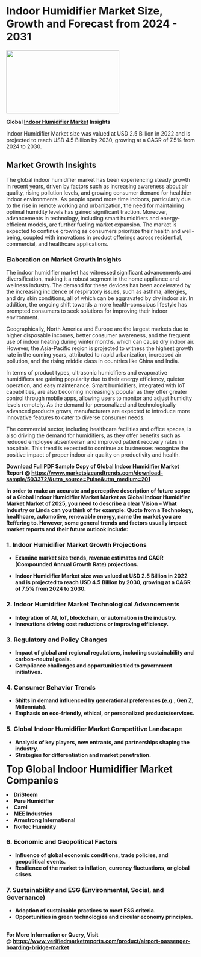 <H1>Indoor Humidifier Market Size, Growth and Forecast from 2024 - 2031</H1><img class="aligncenter size-medium wp-image-584254" src="https://thirdeyenews.in/wp-content/uploads/2024/09/Global-Market-Research-300x168.jpeg" alt="" width="300" height="168" /><p><strong>Global&nbsp;<a href="https://www.marketsizeandtrends.com/download-sample/503372/&amp;utm_source=Pulse&amp;utm_medium=201">Indoor Humidifier Market</a> Insights</strong></p><p>Indoor Humidifier Market size was valued at USD 2.5 Billion in 2022 and is projected to reach USD 4.5 Billion by 2030, growing at a CAGR of 7.5% from 2024 to 2030.</p><p><h2>Market Growth Insights</h2> <p>The global indoor humidifier market has been experiencing steady growth in recent years, driven by factors such as increasing awareness about air quality, rising pollution levels, and growing consumer demand for healthier indoor environments. As people spend more time indoors, particularly due to the rise in remote working and urbanization, the need for maintaining optimal humidity levels has gained significant traction. Moreover, advancements in technology, including smart humidifiers and energy-efficient models, are further fueling market expansion. The market is expected to continue growing as consumers prioritize their health and well-being, coupled with innovations in product offerings across residential, commercial, and healthcare applications.</p> <p><strong></strong></p> <h3>Elaboration on Market Growth Insights</h3> <p>The indoor humidifier market has witnessed significant advancements and diversification, making it a robust segment in the home appliance and wellness industry. The demand for these devices has been accelerated by the increasing incidence of respiratory issues, such as asthma, allergies, and dry skin conditions, all of which can be aggravated by dry indoor air. In addition, the ongoing shift towards a more health-conscious lifestyle has prompted consumers to seek solutions for improving their indoor environment.</p> <p>Geographically, North America and Europe are the largest markets due to higher disposable incomes, better consumer awareness, and the frequent use of indoor heating during winter months, which can cause dry indoor air. However, the Asia-Pacific region is projected to witness the highest growth rate in the coming years, attributed to rapid urbanization, increased air pollution, and the rising middle class in countries like China and India.</p> <p>In terms of product types, ultrasonic humidifiers and evaporative humidifiers are gaining popularity due to their energy efficiency, quieter operation, and easy maintenance. Smart humidifiers, integrated with IoT capabilities, are also becoming increasingly popular as they offer greater control through mobile apps, allowing users to monitor and adjust humidity levels remotely. As the demand for personalized and technologically advanced products grows, manufacturers are expected to introduce more innovative features to cater to diverse consumer needs.</p> <p>The commercial sector, including healthcare facilities and office spaces, is also driving the demand for humidifiers, as they offer benefits such as reduced employee absenteeism and improved patient recovery rates in hospitals. This trend is expected to continue as businesses recognize the positive impact of proper indoor air quality on productivity and health.</p> <p><strong></p><p><span class=""><strong>Download Full PDF Sample Copy of Global Indoor Humidifier Market Report</strong> @ <a href="https://www.marketsizeandtrends.com/download-sample/503372/&amp;utm_source=Pulse&amp;utm_medium=201" target="_blank">https://www.marketsizeandtrends.com/download-sample/503372/&amp;utm_source=Pulse&amp;utm_medium=201</a></span></p><p>In order to make an accurate and perceptive description of future scope of a Global&nbsp;Indoor Humidifier Market Market as Global&nbsp;Indoor Humidifier Market Market of 2025, you need to describe a clear Vision &ndash; What Industry or Linda can you think of for example: Quote from a Technology, healthcare, automotive, renewable energy, name the market you are Reffering to. However, some general trends and factors usually impact market reports and their future outlook include:</p><h3>1.&nbsp;<strong>Indoor Humidifier Market Growth Projections</strong></h3><ul><li>Examine market size trends, revenue estimates and CAGR (Compounded Annual Growth Rate) projections.</li><li><p>Indoor Humidifier Market size was valued at USD 2.5 Billion in 2022 and is projected to reach USD 4.5 Billion by 2030, growing at a CAGR of 7.5% from 2024 to 2030.</p></li></ul><h3>2.&nbsp;<strong>Indoor Humidifier Market Technological Advancements</strong></h3><ul><li>Integration of AI, IoT, blockchain, or automation in the industry.</li><li>Innovations driving cost reductions or improving efficiency.</li></ul><h3>3.&nbsp;<strong>Regulatory and Policy Changes</strong></h3><ul><li>Impact of global and regional regulations, including sustainability and carbon-neutral goals.</li><li>Compliance challenges and opportunities tied to government initiatives.</li></ul><h3>4.&nbsp;<strong>Consumer Behavior Trends</strong></h3><ul><li>Shifts in demand influenced by generational preferences (e.g., Gen Z, Millennials).</li><li>Emphasis on eco-friendly, ethical, or personalized products/services.</li></ul><h3>5.&nbsp;<strong>Global Indoor Humidifier Market Competitive Landscape</strong></h3><ul><li>Analysis of key players, new entrants, and partnerships shaping the industry.</li><li>Strategies for differentiation and market penetration.</li></ul><p data-pm-slice="1 1 []"><span style="color: inherit; font-family: inherit; font-size: 25px;">Top Global Indoor Humidifier Market Companies</span></p><div class="" data-test-id=""><p><li>DriSteem</li><li> Pure Humidifier</li><li> Carel</li><li> MEE Industries</li><li> Armstrong International</li><li> Nortec Humidity</li></p></div><h3>6.&nbsp;<strong>Economic and Geopolitical Factors</strong></h3><ul><li>Influence of global economic conditions, trade policies, and geopolitical events.</li><li>Resilience of the market to inflation, currency fluctuations, or global crises.</li></ul><h3>7.&nbsp;<strong>Sustainability and ESG (Environmental, Social, and Governance)</strong></h3><ul><li>Adoption of sustainable practices to meet ESG criteria.</li><li>Opportunities in green technologies and circular economy principles.</li></ul><h2><strong style="font-size: 14px;">For More Information or Query, Visit @&nbsp;</strong><a style="background-color: #ffffff; font-size: 14px;" href="https://www.marketsizeandtrends.com/report/indoor-humidifier-market/" target="_blank">https://www.verifiedmarketreports.com/product/airport-passenger-boarding-bridge-market</a></h2>
